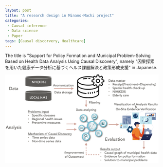 ```yaml
---
layout: post
title: "A research design in Minano-Machi project"
categories:
 - Causal inference
 - Data science
 - Paper
tags: [Causal discorvery, Healthcare]
---
```


The title is "Support for Policy Formation and Municipal Problem-Solving Based on Health Data Analysis Using Causal Discovery", namely "因果探索を用いた健康データ分析に基づくヘルス課題解決と政策形成支援" in Japanese.

<!--more-->

![Causal discovery in Minano-Machi project](/assets/images/20230109_Causal_Discovery_MinanoMachi.png)
